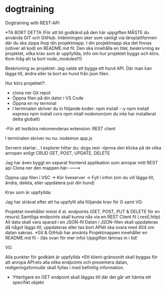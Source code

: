 # dogtraining

Dogtraining with REST-API

\*TA BORT DETTA (För att bli godkänd på den här uppgiften MÅSTE du använda GIT och GitHub. Inlämningen sker som vanligt via läroplattformen där du ska zippa ihop din projektmapp. I din projektmapp ska det finnas (utöver all kod) en README.md fil. Den ska innehålla en titel, beskrivning av projektet, vilka krav som är uppfyllda, info om hur projektet byggs och körs. Kom ihåg att ta bort node_modules!!!)

Beskrivning av projektet:
Jag valde att bygga ett hund API. Där man kan lägga till, ändra eller ta bort en hund från json filen.

Hur körs projektet?:

- clona ner Git repot
- Öppna filen på din dator i VS Code
- Öppna en ny terminal
- I terminalen skriver du in följande koder:
  npm install --y
  npm install express
  npm install cors
  npm intall nodemon(om du inte har installerat detta globalt)

-För att testköra rekomenderas extension: REST client

I terminalen skriver nu nu:
nodemon app.js

Servern startar...
I explorer hittar du: dogs.rest -öpnna den
klicka på de olika anropen enligt CRUD
GET, POST, UPDATE, DELETE

Jag har även byggt en separat frontend applikation som anropar mitt REST api
Clona ner den mappen här---->

Öppna upp filen i VSC
-> Kör liveserver
-> Fyll i infon (om du vill lägga till, ändra, deleta, eller uppdatera just din hund)

Krav som är uppfyllda:

Jag har strävat efter att ha uppfyllt alla följande krav för G samt VG:

Projektet innehåller minst 4 st. endpoints (GET, POST, PUT & DELETE för en resurs)
Samtliga endpoints skall kunna nås via en REST Client fil (.rest|.http)
All data skall vara sparad i en JSON-fil
Datan i JSON-filen skall uppdateras då något läggs till, uppdateras eller tas bort
APIét ska svara med 404 om datan saknas.
\*Git & GitHub har använts
Projektmappen innehåller en README.md fil - (läs ovan för mer info)
Uppgiften lämnas in i tid!

VG:

Alla punkter för godkänt är uppfyllda
\*Ett klient-gränssnitt skall byggas för att anropa API:ets alla olika endpoints och presentera datan, redigeringsformulär skall fyllas i med befintlig information.

- Ytterligare en GET endpoint skall läggas till där det går att hämta ett specifikt objekt
